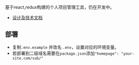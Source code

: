 基于react,redux构建的个人项目管理工具，仍在开发中。

- [设计及技术文档](https://github.com/alwxkxk/personal-project-manager/wiki/%E6%8A%80%E6%9C%AF%E6%96%87%E6%A1%A3)

## 部署
- 复制`.env.example` 并改名 `.env`，设置对应的环境变量。
- 若部署到二级域名需要在`package.json`添加`"homepage": "your-site.com/sub/"`
